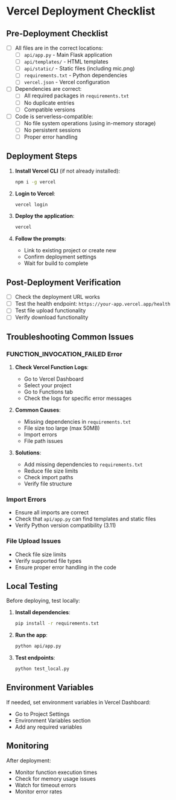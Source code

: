 # Vercel Deployment Checklist

## Pre-Deployment Checklist

- [ ] All files are in the correct locations:
  - [ ] `api/app.py` - Main Flask application
  - [ ] `api/templates/` - HTML templates
  - [ ] `api/static/` - Static files (including mic.png)
  - [ ] `requirements.txt` - Python dependencies
  - [ ] `vercel.json` - Vercel configuration

- [ ] Dependencies are correct:
  - [ ] All required packages in `requirements.txt`
  - [ ] No duplicate entries
  - [ ] Compatible versions

- [ ] Code is serverless-compatible:
  - [ ] No file system operations (using in-memory storage)
  - [ ] No persistent sessions
  - [ ] Proper error handling

## Deployment Steps

1. **Install Vercel CLI** (if not already installed):
   ```bash
   npm i -g vercel
   ```

2. **Login to Vercel**:
   ```bash
   vercel login
   ```

3. **Deploy the application**:
   ```bash
   vercel
   ```

4. **Follow the prompts**:
   - Link to existing project or create new
   - Confirm deployment settings
   - Wait for build to complete

## Post-Deployment Verification

- [ ] Check the deployment URL works
- [ ] Test the health endpoint: `https://your-app.vercel.app/health`
- [ ] Test file upload functionality
- [ ] Verify download functionality

## Troubleshooting Common Issues

### FUNCTION_INVOCATION_FAILED Error

1. **Check Vercel Function Logs**:
   - Go to Vercel Dashboard
   - Select your project
   - Go to Functions tab
   - Check the logs for specific error messages

2. **Common Causes**:
   - Missing dependencies in `requirements.txt`
   - File size too large (max 50MB)
   - Import errors
   - File path issues

3. **Solutions**:
   - Add missing dependencies to `requirements.txt`
   - Reduce file size limits
   - Check import paths
   - Verify file structure

### Import Errors

- Ensure all imports are correct
- Check that `api/app.py` can find templates and static files
- Verify Python version compatibility (3.11)

### File Upload Issues

- Check file size limits
- Verify supported file types
- Ensure proper error handling in the code

## Local Testing

Before deploying, test locally:

1. **Install dependencies**:
   ```bash
   pip install -r requirements.txt
   ```

2. **Run the app**:
   ```bash
   python api/app.py
   ```

3. **Test endpoints**:
   ```bash
   python test_local.py
   ```

## Environment Variables

If needed, set environment variables in Vercel Dashboard:
- Go to Project Settings
- Environment Variables section
- Add any required variables

## Monitoring

After deployment:
- Monitor function execution times
- Check for memory usage issues
- Watch for timeout errors
- Monitor error rates 